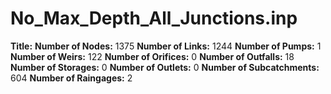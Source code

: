 # No_Max_Depth_All_Junctions.inp
**Title:** 
**Number of Nodes:** 1375
**Number of Links:** 1244
**Number of Pumps:** 1
**Number of Weirs:** 122
**Number of Orifices:** 0
**Number of Outfalls:** 18
**Number of Storages:** 0
**Number of Outlets:** 0
**Number of Subcatchments:** 604
**Number of Raingages:** 2
